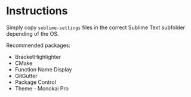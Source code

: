 # Instructions

Simply copy `sublime-settings` files in the correct Sublime Text subfolder depending of the OS.

Recommended packages:
- BracketHighlighter
- CMake
- Function Name Display
- GitGutter
- Package Control
- Theme - Monokai Pro
